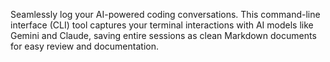 Seamlessly log your AI-powered coding conversations. This command-line interface (CLI) tool captures your terminal   interactions with AI models like Gemini and Claude, saving entire sessions as clean Markdown documents for easy   review and documentation.